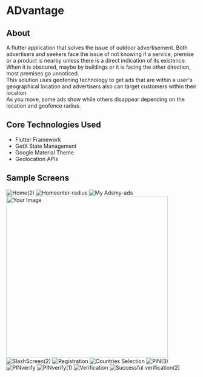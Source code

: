 # ADvantage
## About
A flutter application that solves the issue of outdoor advertisement. Both advertisers and seekers face the issue of not knowing if a service, premise or a product is nearby unless there is a direct indication of its existence. When it is obscured, maybe by buildings or it is facing the other direction, most premises go unnoticed.  
This solution uses geofening technology to get ads that are within a user's geographical location and advertisers also can target customers within their location.  
As you move, some ads show while others disappear depending on the location and geofence radius.

## Core Technologies Used
- Flutter Framework
- GetX State Management
- Google Material Theme
- Geolocation APIs

## Sample Screens
![Home(2)](https://github.com/kariuki-joseph/advantage/assets/70845241/0f206122-5816-4c50-b92b-cab69597f9d5)
![Homeenter-radius](https://github.com/kariuki-joseph/advantage/assets/70845241/6a7ad66b-7d81-4693-bcac-058d57a245e6)
![My Adsmy-ads](https://github.com/kariuki-joseph/advantage/assets/70845241/6eeb9c0c-198f-47e5-bce9-566a614c4a8d)
<img src="https://github.com/kariuki-joseph/advantage/assets/70845241/af25b5ff-401d-4a26-a965-047691f53cd3" alt="Your Image" width="426" height="auto">
![SlashScreen(2)](https://github.com/kariuki-joseph/advantage/assets/70845241/c6810c98-9cac-442c-9f08-f623924f4369)
![Registration](https://github.com/kariuki-joseph/advantage/assets/70845241/de013adb-d1eb-4fae-bb02-36d6b255fda1)
![Countries Selection](https://github.com/kariuki-joseph/advantage/assets/70845241/4fdb78cb-4034-4c9b-89e8-2e06ed2d892e)
![PIN(3)](https://github.com/kariuki-joseph/advantage/assets/70845241/acd80b03-fc48-46f6-8873-dd8899a4cd23)
![PINverify](https://github.com/kariuki-joseph/advantage/assets/70845241/6f142986-b94f-4cce-923b-b5e2a6bb765a)
![PINverify(1)](https://github.com/kariuki-joseph/advantage/assets/70845241/a5571c25-084e-43ac-b934-f19af4cf8f01)
![Verification](https://github.com/kariuki-joseph/advantage/assets/70845241/a7d377e9-1bd6-4373-ac0a-1fe2e2e6d95c)
![Successful verification(2)](https://github.com/kariuki-joseph/advantage/assets/70845241/8591af1c-3dfe-44c1-bc4f-5b19286454f0)
